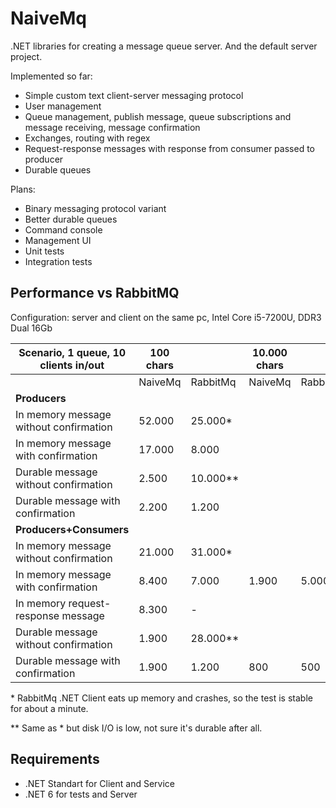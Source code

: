 NaiveMq
=======

.NET libraries for creating a message queue server. And the default server project.

Implemented so far:
+ Simple custom text client-server messaging protocol
+ User management
+ Queue management, publish message, queue subscriptions and message receiving, message confirmation
+ Exchanges, routing with regex
+ Request-response messages with response from consumer passed to producer
+ Durable queues

Plans:
+ Binary messaging protocol variant
+ Better durable queues
+ Command console
+ Management UI
+ Unit tests
+ Integration tests

Performance vs RabbitMQ
-----------------------
Configuration: server and client on the same pc, Intel Core i5-7200U, DDR3 Dual 16Gb

| Scenario, 1 queue, 10 clients in/out     | 100 chars |           | 10.000 chars |              | 1.000.000 chars |                 |
|------------------------------------------|-----------|-----------|--------------|--------------|-----------------|-----------------|
|                                          | NaiveMq   | RabbitMq  | NaiveMq      | RabbitMq     | NaiveMq         | RabbitMq        |
| **Producers**                            |           |           |              |              |                 |                 |
| In memory message without confirmation   | 52.000    | 25.000*   |              |              |                 |                 |
| In memory message with confirmation      | 17.000    |  8.000    |              |              |                 |                 |
| Durable message without confirmation     |  2.500    | 10.000**  |              |              |                 |                 |
| Durable message with confirmation        |  2.200    |  1.200    |              |              |                 |                 |
| **Producers+Consumers**                  |           |           |              |              |                 |                 |
| In memory message without confirmation   | 21.000    | 31.000*   |              |              |                 |                 |
| In memory message with confirmation      |  8.400    |  7.000    |  1.900       |  5.000       |  60             |  500            |
| In memory request-response message       |  8.300    |      -    |              |              |                 |                 |
| Durable message without confirmation     |  1.900    | 28.000**  |              |              |                 |                 |
| Durable message with confirmation        |  1.900    |  1.200    |    800       |    500       |  40             |  130            |

\* RabbitMq .NET Client eats up memory and crashes, so the test is stable for about a minute.

\*\* Same as * but disk I/O is low, not sure it's durable after all.

Requirements
--------------
+ .NET Standart for Client and Service
+ .NET 6 for tests and Server
